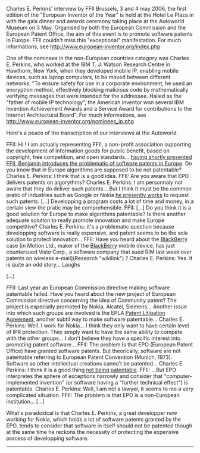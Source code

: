 Charles E. Perkins\' interview by FFII Brussels, 3 and 4 may 2006, the
first edition of the \"European Inventor of the Year\" is held at the
Hotel Le Plaza in with the gala dinner and awards ceremony taking place
at the Autoworld Museum on 3 May. Organised by both the European
Commission and the European Patent Office, the aim of this event is to
promote software patents in Europe. FFII couldn\'t miss this
\"exceptional\" manifestation. For much informations, see
<http://www.european-inventor.org/index.php>

One of the nominees in the non-European countries category was Charles
E. Perkins, who worked at the IBM T. J. Watson Research Centre in
Hawthorn, New York, when they developed mobile IP, enabling mobile
devices, such as laptop computers, to be moved between different
networks. \"To ensure safety for use in a corporate environment, he used
an encryption method, effectively blocking malicious code by
mathematically verifying messages that were intended for the addressee.
Hailed as the \"father of mobile IP technology\", the American inventor
won several IBM Invention Achievement Awards and a Service Award for
contributions to the Internet Architectural Board\". For much
informations, see <http://www.european-inventor.org/nominees_ip.php>

Here\'s a peace of the transcription of our interviews at the Autoworld.

FFII: Hi ! I am actually representing FFII, a non-profit association
supporting the development of information goods for public benefit,
based on copyright, free competition, and open standards\... [having
shortly presented FFII, Benjamin introduces the problematic of software
patents in Europe](After "wikilink"). Do you know that in Europe
algorithms are supposed to be not patentable? Charles E. Perkins: I
think that is a good idea. FFII: Are you aware that EPO delivers patents
on algorythms? Charles E. Perkins: I am personnaly not aware that they
do deliver such patents\... But I think it must be the common pratic of
industries such as Google or Nokia [he presently
works](where "wikilink") to request such patents. \[\...\] Developping a
program costs a lot of time and money, in a certain view the pratic may
be comprehensible. FFII: \[\...\] Do you think it is a good solution for
Europe to make algorithms patentable? Is there another adequate solution
to really promote innovation and make Europe competitive? Charles E.
Perkins: it\'s a problematic question because developping software is
really expensive, and patent seems to be the sole solution to protect
innovation\... FFII: Have you heard about the
[BlackBerry](BlackBerry "wikilink") case [in Motion Ltd., maker of the
[BlackBerry](BlackBerry "wikilink") mobile device, has just countersued
Visto Corp., a software company that sued RIM last week over patents on
wireless e-mail](Research "wikilink") ? Charles E. Perkins: Yes. It is
quite an odd story\... Laughs

\[\...\]

FFII: Last year an European Commission directive making software
patentable failed. Have you heard about the new project of European
Commission directive concerning the idea of Community patent? The
project is especially promoted by Nokia, Alcatel, Siemens\... Another
issue into which such groups are involved is the EPLA [Patent Litigation
Agreement](European "wikilink"), another subtil way to make software
patentable\... Charles E. Perkins: Well. I work for Nokia\... I think
they only want to have certain level of IPR protection. They simply want
to have the same ability to compete with the other groups\... I don\'t
believe they have a specific interest into promoting patent software\...
FFII: The problem is that EPO (European Patent Office) have granted
software patents. But theorically, software are not patentable referring
to European Patent Convention (Munich, 1973). Software as other
intellectual creations canno\'t be patented\... Charles E. Perkins: I
think it is a good thing [not being patentable](software "wikilink").
FFII: \...But EPO interpretes the sphere of exceptions narrowly and
consider that \"computer-implemented invention\" (or software having a
\"further technical effect\") is patentable. Charles E. Perkins: Well, I
am not a lawyer, it seems to me a very complicated situation. FFII: The
problem is that EPO is a non-European institution\... \[\...\]

What\'s paradoxical is that Charles E. Perkins, a great developper now
working for Nokia, which holds a lot of software patents granted by the
EPO, tends to consider that software in itself should not be patented
though at the same time he reckons the necessity of protecting the
expensive process of developping software.

------------------------------------------------------------------------
